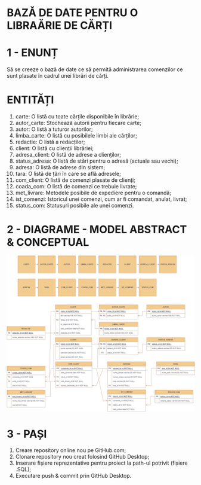 # BAZĂ DE DATE PENTRU O LIBRAĂRIE DE CĂRȚI

# 1 - ENUNȚ
  Să se creeze o bază de date ce să permită administrarea comenzilor ce sunt plasate în cadrul unei librări de cărți.

# ENTITĂȚI
1. carte: O listă cu toate cărțile disponibile în librărie;
2. autor_carte: Stochează autorii pentru fiecare carte;
3. autor: O listă a tuturor autorilor;
4. limba_carte: O listă cu posibilele limbi ale cărților;
5. redactie: O listă a redacților;
6. client: O listă cu clienții librăriei;
7. adresa_client: O listă de adrese a clienților;
8. status_adresa: O listă de stări pentru o adresă (actuale sau vechi);
9. adresa: O listă de adrese din sistem;
10. tara: O listă de țări în care se află adresele;
11. com_client: O listă de comenzi plasate de clienți;
12. coada_com: O listă de comenzi ce trebuie livrate;
13. met_livrare: Metodele posibile de expediere pentru o comandă;
14. ist_comenzi: Istoricul unei comenzi, cum ar fi comandat, anulat, livrat;
15. status_com: Statusuri posibile ale unei comenzi.

# 2 - DIAGRAME - MODEL ABSTRACT & CONCEPTUAL

![Alt text](https://github.com/swoodee/alex-lungu-db-project/blob/8dc59579b781acad2cc1acb41e109851333f0689/Database%20model%20(Diagram).jpg?raw=true "DATABASE MODEL (DIAGRAM)")

# 3 - PAȘI

1. Creare repository online nou pe GitHub.com;
2. Clonare repository nou creat folosind GitHub Desktop;
3. Inserare fișiere reprezentative pentru proiect la path-ul potrivit (fișiere .SQL);
4. Executare push & commit prin GitHub Desktop.
